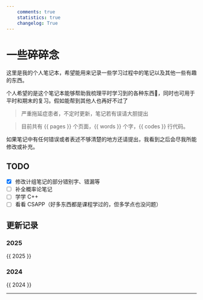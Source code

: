 ```yaml
---
    comments: true
    statistics: true
    changelog: True
---
```


# 一些碎碎念

这里是我的个人笔记本，希望能用来记录一些学习过程中的笔记以及其他一些有趣的东西。

个人希望的是这个笔记本能够帮助我梳理平时学习到的各种东西🧐，同时也可用于平时和期末的复习。假如能帮到其他人也再好不过了

> 严重拖延症患者，不定时更新，笔记若有误请大胆提出

> 目前共有 {{ pages }} 个页面，{{ words }} 个字，{{ codes }} 行代码。

如果笔记中有任何错误或者表述不够清楚的地方还请提出，我看到之后会尽我所能修改或补充。

## TODO 

- [x] 修改计组笔记的部分错别字、错漏等
- [ ] 补全概率论笔记
- [ ] 学学 C++
- [ ] 看看 CSAPP（好多东西都是课程学过的，但多学点也没问题）

## 更新记录

### 2025

{{ 2025 }}

### 2024  
{{ 2024 }}

---  
